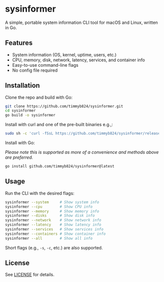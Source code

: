# sysinformer

A simple, portable system information CLI tool for macOS and Linux, written in Go.

## Features

- System information (OS, kernel, uptime, users, etc.)
- CPU, memory, disk, network, latency, services, and container info
- Easy-to-use command-line flags
- No config file required

## Installation

Clone the repo and build with Go:

```sh
git clone https://github.com/timmyb824/sysinformer.git
cd sysinformer
go build -o sysinformer
```

Install with curl and one of the pre-built binaries e.g.,:

```sh
sudo sh -c 'curl -fSsL https://github.com/timmyb824/sysinformer/releases/download/v1.0.5/sysinformer-linux-amd64 -o /usr/local/bin/sysinformer && chmod +x /usr/local/bin/sysinformer'
```

Install with Go:

_Please note this is supported as more of a convenience and methods above are preferred._

```sh
go install github.com/timmyb824/sysinformer@latest
```

## Usage

Run the CLI with the desired flags:

```sh
sysinformer --system     # Show system info
sysinformer --cpu        # Show CPU info
sysinformer --memory     # Show memory info
sysinformer --disks      # Show disk info
sysinformer --network    # Show network info
sysinformer --latency    # Show latency info
sysinformer --services   # Show services info
sysinformer --containers # Show container info
sysinformer --all        # Show all info
```

Short flags (e.g., `-s`, `-c`, etc.) are also supported.

## License

See [LICENSE](LICENSE) for details.
